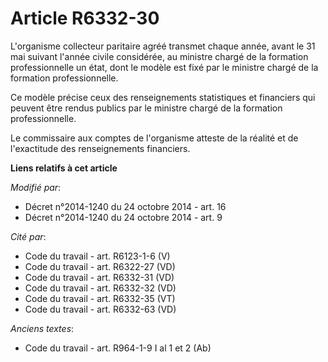 # Article R6332-30

L'organisme collecteur paritaire agréé transmet chaque année, avant le 31 mai suivant l'année civile considérée, au ministre
chargé de la formation professionnelle              un état, dont le modèle est fixé par le ministre chargé de la formation
professionnelle. 

Ce modèle précise ceux des renseignements statistiques et financiers qui peuvent être rendus publics par le ministre chargé
de la formation professionnelle. 

Le commissaire aux comptes de l'organisme atteste de la réalité et de l'exactitude des renseignements financiers.

**Liens relatifs à cet article**

_Modifié par_:

  - Décret n°2014-1240 du 24 octobre 2014 - art. 16
  - Décret n°2014-1240 du 24 octobre 2014 - art. 9

_Cité par_:

  - Code du travail - art. R6123-1-6 (V)
  - Code du travail - art. R6322-27 (VD)
  - Code du travail - art. R6332-31 (VD)
  - Code du travail - art. R6332-32 (VD)
  - Code du travail - art. R6332-35 (VT)
  - Code du travail - art. R6332-63 (VD)

_Anciens textes_:

  - Code du travail - art. R964-1-9 I al 1 et 2 (Ab)

